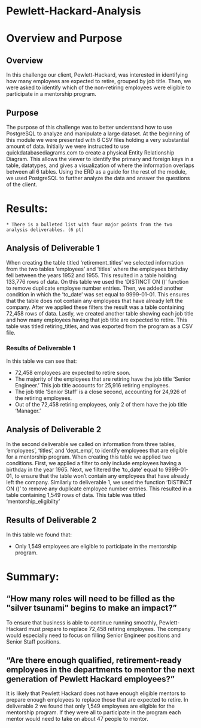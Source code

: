 # Pewlett-Hackard-Analysis
# Overview and Purpose 

## Overview
In this challenge our client, Pewlett-Hackard, was interested in identifying how many employees are expected to retire, grouped by job title. Then, we were asked to identify which of the non-retiring employees were eligible to participate in a mentorship program.

## Purpose
The purpose of this challenge was to better understand how to use PostgreSQL to analyze and manipulate a large dataset. At the beginning of this module we were presented with 6 CSV files holding a very substantial amount of data. Initially we were instructed to use quickdatabasediagrams.com to create a physical Entity Relationship Diagram. This allows the viewer to identify the primary and foreign keys in a table, datatypes, and gives a visualization of where the information overlaps between all 6 tables. Using the ERD as a guide for the rest of the module, we used PostgreSQL to further analyze the data and answer the questions of the client.

# Results:
    * There is a bulleted list with four major points from the two analysis deliverables. (6 pt)
## Analysis of Deliverable 1
When creating the table titled ‘retirement_titles’ we selected information from the two tables ‘employees’ and ‘titles’ where the employees birthday fell between the years 1952 and 1955. This resulted in a table holding 133,776 rows of data. On this table we used the ‘DISTINCT ON ()’ function to remove duplicate employee number entries. Then, we added another condition in which the ’to_date’ was set equal to 9999-01-01. This ensures that the table does not contain any employees that have already left the company. After we applied these filters the result was a table containing 72,458 rows of data. 
Lastly, we created another table showing each job title and how many employees having that job title are expected to retire. This table was titled retiring_titles, and was exported from the program as a CSV file.
### Results of Deliverable 1
In this table we can see that:
- 72,458 employees are expected to retire soon. 
- The majority of the employees that are retiring have the job title ‘Senior Engineer.’ This job title accounts for 25,916 retiring employees. 
- The job title ’Senior Staff’ is a close second, accounting for 24,926 of the retiring employees.
- Out of the 72,458 retiring employees, only 2 of them have the job title ‘Manager.’ 

## Analysis of Deliverable 2
In the second deliverable we called on information from three tables, ‘employees’, ‘titles’, and ‘dept_emp’, to identify employees that are eligible for a mentorship program. When creating this table we applied two conditions. First, we applied a filter to only include employees having a birthday in the year 1965. Next, we filtered the ‘to_date’ equal to 9999-01-01, to ensure that the table won’t contain any employees that have already left the company. Similarly to deliverable 1, we used the function ’DISTINCT ON ()’ to remove any duplicate employee number entries.
 This resulted in a table containing 1,549 rows of data. This table was titled ‘mentorship_eligibilty’
## Results of Deliverable 2
In this table we found that:
- Only 1,549 employees are eligible to participate in the mentorship program. 


# Summary:
## “How many roles will need to be filled as the "silver tsunami" begins to make an impact?”
To ensure that business is able to continue running smoothly, Pewlett-Hackard must prepare to replace 72,458 retiring employees. The company would especially need to focus on filling Senior Engineer positions and Senior Staff positions.

## “Are there enough qualified, retirement-ready employees in the departments to mentor the next generation of Pewlett Hackard employees?”
It is likely that Pewlett Hackard does not have enough eligible mentors to prepare enough employees to replace those that are expected to retire. In deliverable 2 we found that only 1,549 employees are eligible for the mentorship program. If they were all to participate in the program each mentor would need to take on about 47 people to mentor. 
